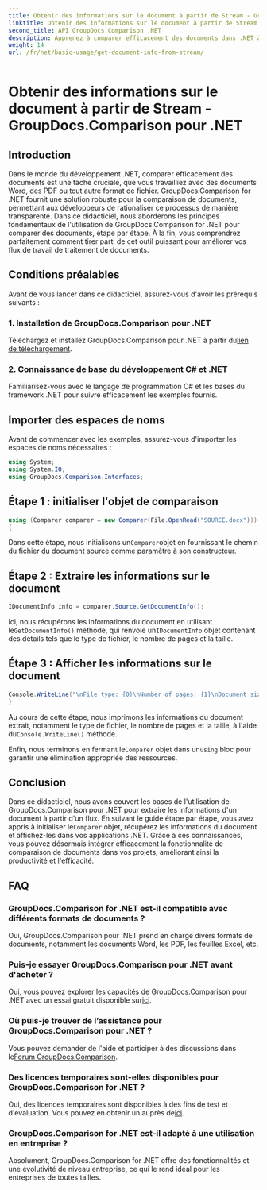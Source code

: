 ```yaml
---
title: Obtenir des informations sur le document à partir de Stream - GroupDocs.Comparison pour .NET
linktitle: Obtenir des informations sur le document à partir de Stream - GroupDocs.Comparison pour .NET
second_title: API GroupDocs.Comparison .NET
description: Apprenez à comparer efficacement des documents dans .NET à l'aide de GroupDocs.Comparison, améliorant ainsi vos flux de traitement de documents de manière transparente.
weight: 14
url: /fr/net/basic-usage/get-document-info-from-stream/
---
```


# Obtenir des informations sur le document à partir de Stream - GroupDocs.Comparison pour .NET

## Introduction
Dans le monde du développement .NET, comparer efficacement des documents est une tâche cruciale, que vous travailliez avec des documents Word, des PDF ou tout autre format de fichier. GroupDocs.Comparison for .NET fournit une solution robuste pour la comparaison de documents, permettant aux développeurs de rationaliser ce processus de manière transparente. Dans ce didacticiel, nous aborderons les principes fondamentaux de l'utilisation de GroupDocs.Comparison for .NET pour comparer des documents, étape par étape. À la fin, vous comprendrez parfaitement comment tirer parti de cet outil puissant pour améliorer vos flux de travail de traitement de documents.
## Conditions préalables
Avant de vous lancer dans ce didacticiel, assurez-vous d'avoir les prérequis suivants :
### 1. Installation de GroupDocs.Comparison pour .NET
 Téléchargez et installez GroupDocs.Comparison pour .NET à partir du[lien de téléchargement](https://releases.groupdocs.com/comparison/net/).
### 2. Connaissance de base du développement C# et .NET
Familiarisez-vous avec le langage de programmation C# et les bases du framework .NET pour suivre efficacement les exemples fournis.

## Importer des espaces de noms
Avant de commencer avec les exemples, assurez-vous d'importer les espaces de noms nécessaires :
```csharp
using System;
using System.IO;
using GroupDocs.Comparison.Interfaces;
```

## Étape 1 : initialiser l'objet de comparaison
```csharp
using (Comparer comparer = new Comparer(File.OpenRead("SOURCE.docx")))
{
```
 Dans cette étape, nous initialisons un`Comparer`objet en fournissant le chemin du fichier du document source comme paramètre à son constructeur.
## Étape 2 : Extraire les informations sur le document
```csharp
IDocumentInfo info = comparer.Source.GetDocumentInfo();
```
 Ici, nous récupérons les informations du document en utilisant le`GetDocumentInfo()` méthode, qui renvoie un`IDocumentInfo` objet contenant des détails tels que le type de fichier, le nombre de pages et la taille.
## Étape 3 : Afficher les informations sur le document
```csharp
Console.WriteLine("\nFile type: {0}\nNumber of pages: {1}\nDocument size: {2} bytes", info.FileType, info.PageCount, info.Size);
}
```
 Au cours de cette étape, nous imprimons les informations du document extrait, notamment le type de fichier, le nombre de pages et la taille, à l'aide du`Console.WriteLine()` méthode.

 Enfin, nous terminons en fermant le`Comparer` objet dans un`using` bloc pour garantir une élimination appropriée des ressources.

## Conclusion
 Dans ce didacticiel, nous avons couvert les bases de l'utilisation de GroupDocs.Comparison pour .NET pour extraire les informations d'un document à partir d'un flux. En suivant le guide étape par étape, vous avez appris à initialiser le`Comparer` objet, récupérez les informations du document et affichez-les dans vos applications .NET. Grâce à ces connaissances, vous pouvez désormais intégrer efficacement la fonctionnalité de comparaison de documents dans vos projets, améliorant ainsi la productivité et l'efficacité.
## FAQ
### GroupDocs.Comparison for .NET est-il compatible avec différents formats de documents ?
Oui, GroupDocs.Comparison pour .NET prend en charge divers formats de documents, notamment les documents Word, les PDF, les feuilles Excel, etc.
### Puis-je essayer GroupDocs.Comparison pour .NET avant d'acheter ?
 Oui, vous pouvez explorer les capacités de GroupDocs.Comparison pour .NET avec un essai gratuit disponible sur[ici](https://releases.groupdocs.com/).
### Où puis-je trouver de l’assistance pour GroupDocs.Comparison pour .NET ?
 Vous pouvez demander de l'aide et participer à des discussions dans le[Forum GroupDocs.Comparison](https://forum.groupdocs.com/c/comparison/12).
### Des licences temporaires sont-elles disponibles pour GroupDocs.Comparison for .NET ?
 Oui, des licences temporaires sont disponibles à des fins de test et d'évaluation. Vous pouvez en obtenir un auprès de[ici](https://purchase.groupdocs.com/temporary-license/).
### GroupDocs.Comparison for .NET est-il adapté à une utilisation en entreprise ?
Absolument, GroupDocs.Comparison for .NET offre des fonctionnalités et une évolutivité de niveau entreprise, ce qui le rend idéal pour les entreprises de toutes tailles.